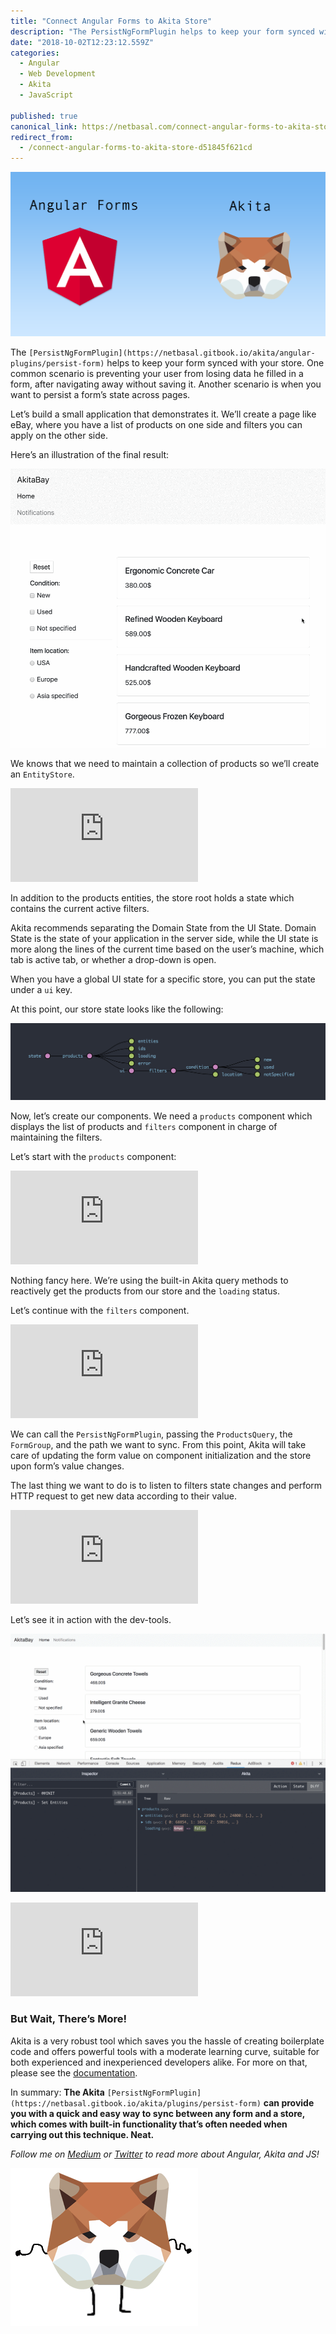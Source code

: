 ```yaml
---
title: "Connect Angular Forms to Akita Store"
description: "The PersistNgFormPlugin helps to keep your form synced with your store. One common scenario is preventing your user from losing data he filled in a form, after navigating away without saving it…"
date: "2018-10-02T12:23:12.559Z"
categories: 
  - Angular
  - Web Development
  - Akita
  - JavaScript

published: true
canonical_link: https://netbasal.com/connect-angular-forms-to-akita-store-d51845f621cd
redirect_from:
  - /connect-angular-forms-to-akita-store-d51845f621cd
---
```


![](./asset-1.png)

The `[PersistNgFormPlugin](https://netbasal.gitbook.io/akita/angular-plugins/persist-form)` helps to keep your form synced with your store. One common scenario is preventing your user from losing data he filled in a form, after navigating away without saving it. Another scenario is when you want to persist a form’s state across pages.

Let’s build a small application that demonstrates it. We’ll create a page like eBay, where you have a list of products on one side and filters you can apply on the other side.

Here’s an illustration of the final result:

![Live Demo](./asset-2.gif)

We knows that we need to maintain a collection of products so we’ll create an `EntityStore`.

<Embed src="https://gist.github.com/NetanelBasal/36f530ffa7df9ad3a2296775b6f9fe34.js" aspectRatio={0.357} caption="" />

In addition to the products entities, the store root holds a state which contains the current active filters.

Akita recommends separating the Domain State from the UI State. Domain State is the state of your application in the server side, while the UI state is more along the lines of the current time based on the user’s machine, which tab is active tab, or whether a drop-down is open.

When you have a global UI state for a specific store, you can put the state under a `ui` key.

At this point, our store state looks like the following:

![](./asset-3.png)

Now, let’s create our components. We need a `products` component which displays the list of products and `filters` component in charge of maintaining the filters.

Let’s start with the `products` component:

<Embed src="https://gist.github.com/NetanelBasal/debe3cb5f43e0b2e12ce3fa2fcf5a8e9.js" aspectRatio={0.357} caption="" />

Nothing fancy here. We’re using the built-in Akita query methods to reactively get the products from our store and the `loading` status.

Let’s continue with the `filters` component.

<Embed src="https://gist.github.com/NetanelBasal/195a83b0a6f3d5fc2a92e974164b9d21.js" aspectRatio={0.357} caption="" />

We can call the `PersistNgFormPlugin`, passing the `ProductsQuery`, the `FormGroup`, and the path we want to sync. From this point, Akita will take care of updating the form value on component initialization and the store upon form’s value changes.

The last thing we want to do is to listen to filters state changes and perform HTTP request to get new data according to their value.

<Embed src="https://gist.github.com/NetanelBasal/c5516741437234b645fcaaddb0e9c82c.js" aspectRatio={0.357} caption="" />

Let’s see it in action with the dev-tools.

![](./asset-4.gif)

<Embed src="https://stackblitz.com/edit/akita-filters?embed=1" aspectRatio={undefined} caption="" />

### But Wait, There’s More!

Akita is a very robust tool which saves you the hassle of creating boilerplate code and offers powerful tools with a moderate learning curve, suitable for both experienced and inexperienced developers alike. For more on that, please see the [documentation](https://netbasal.gitbook.io/akita/entity-store/additional-functionality/web-workers).

In summary: **The Akita** `[PersistNgFormPlugin](https://netbasal.gitbook.io/akita/plugins/persist-form)` **can provide you with a quick and easy way to sync between any form and a store, which comes with built-in functionality that’s often needed when carrying out this technique. Neat.**

_Follow me on_ [_Medium_](https://medium.com/@NetanelBasal/) _or_ [_Twitter_](https://twitter.com/NetanelBasal) _to read more about Angular, Akita and JS!_

![](./asset-5.gif)
